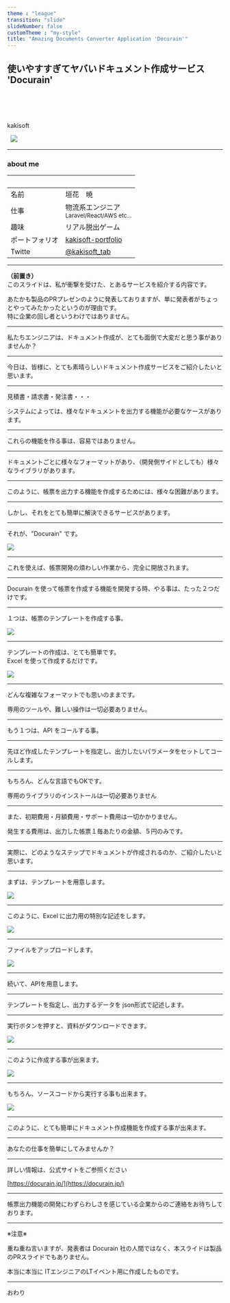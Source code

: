 ```yaml
---
theme : "league"
transition: "slide"
slideNumber: false
customTheme : "my-style"
title: "Amazing Documents Converter Application 'Docurain'"
---
```


## 使いやすすぎてヤバいドキュメント作成サービス 'Docurain'

<br>
<br>
<br>
<br>
kakisoft
<br>

&nbsp;&nbsp;<img src="../assets/kakisoft_logo
.png" style="max-width: 10%;">

---

### about me

&nbsp;  |  &nbsp;
-------------|---------------
名前       | 垣花　暁 &nbsp;&nbsp;&nbsp;<small>
仕事        | 物流系エンジニア<br><small>Laravel/React/AWS etc...</small>  
趣味      | リアル脱出ゲーム
ポートフォリオ | [kakisoft-portfolio](https://kakisoft-portfolio-v2.netlify.com)
Twitte | [@kakisoft_tab](https://twitter.com/kakisoft_tab)

---

**（前置き）**  
このスライドは、私が衝撃を受けた、とあるサービスを紹介する内容です。  

あたかも製品のPRプレゼンのように発表しておりますが、単に発表者がちょっとやってみたかったというのが理由です。  
特に企業の回し者というわけではありません。  

---

私たちエンジニアは、ドキュメント作成が、とても面倒で大変だと思う事がありませんか？

---

今日は、皆様に、とても素晴らしいドキュメント作成サービスをご紹介したいと思います。

---

見積書・請求書・発注書・・・

システムによっては、様々なドキュメントを出力する機能が必要なケースがあります。

---

これらの機能を作る事は、容易ではありません。

---

ドキュメントごとに様々なフォーマットがあり、（開発側サイドとしても）様々なライブラリがあります。

---

このように、帳票を出力する機能を作成するためには、様々な困難があります。

---

しかし、それをとても簡単に解決できるサービスがあります。

---

それが、"Docurain" です。

<img src="./assets/001.png" style="max-width: 60%; max-height: 500px;">  

---

これを使えば、帳票開発の煩わしい作業から、完全に開放されます。

---

Docurain を使って帳票を作成する機能を開発する時、やる事は、たった２つだけです。

---

１つは、帳票のテンプレートを作成する事。

<img src="./assets/002.png" style="max-width: 60%; max-height: 500px;">  

---

テンプレートの作成は、とても簡単です。  
Excel を使って作成するだけです。  

<img src="./assets/003.png" style="max-width: 60%; max-height: 500px;">  

---

どんな複雑なフォーマットでも思いのままです。

専用のツールや、難しい操作は一切必要ありません。

---

もう１つは、API をコールする事。

---

先ほど作成したテンプレートを指定し、出力したいパラメータをセットしてコールします。

---

もちろん、どんな言語でもOKです。

専用のライブラリのインストールは一切必要ありません

---

また、初期費用・月額費用・サポート費用は一切かかりません。

発生する費用は、出力した帳票１毎あたりの金額、５円のみです。

---

実際に、どのようなステップでドキュメントが作成されるのか、ご紹介したいと思います。

---

まずは、テンプレートを用意します。

<img src="./assets/004.png" style="max-width: 60%; max-height: 500px;">  

---

このように、Excel に出力用の特別な記述をします。

<img src="./assets/005.png" style="max-width: 60%; max-height: 500px;">  

---

ファイルをアップロードします。

<img src="./assets/006.png" style="max-width: 80%; max-height: 500px;">  

---

続いて、APIを用意します。

---

テンプレートを指定し、出力するデータを json形式で記述します。

---

実行ボタンを押すと、資料がダウンロードできます。

<img src="./assets/008.png" style="max-width: 60%; max-height: 500px;">  

---

このように作成する事が出来ます。

<img src="./assets/009.png" style="max-width: 60%; max-height: 500px;">  

---

もちろん、ソースコードから実行する事も出来ます。

<img src="./assets/010.png" style="max-width: 60%; max-height: 500px;">  

---

このように、とても簡単にドキュメント作成機能を作成する事が出来ます。

---

あなたの仕事を簡単にしてみませんか？

---

詳しい情報は、公式サイトをご参照ください

[https://docurain.jp/](https://docurain.jp/)

---

帳票出力機能の開発にわずらわしさを感じている企業からのご連絡をお待ちしております。

---

※注意※

重ね重ね言いますが、発表者は Docurain 社の人間ではなく、本スライドは製品のPRスライドでもありません。

本当に本当に ITエンジニアのLTイベント用に作成したものです。

---

おわり